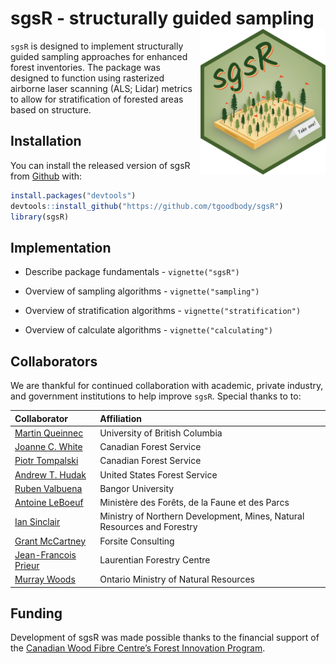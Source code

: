 
<!-- README.md is generated from README.Rmd. Please edit that file -->

# sgsR - structurally guided sampling <img src="man/figures/logo.png" align="right" width="200" height="233"/>

<!-- badges: start -->
<!-- badges: end -->

`sgsR` is designed to implement structurally guided sampling approaches
for enhanced forest inventories. The package was designed to function
using rasterized airborne laser scanning (ALS; Lidar) metrics to allow
for stratification of forested areas based on structure.

## Installation

You can install the released version of sgsR from
[Github](https://github.com/tgoodbody/sgsR) with:

``` r
install.packages("devtools")
devtools::install_github("https://github.com/tgoodbody/sgsR")
library(sgsR)
```

## Implementation

-   Describe package fundamentals - `vignette("sgsR")`

-   Overview of sampling algorithms - `vignette("sampling")`

-   Overview of stratification algorithms - `vignette("stratification")`

-   Overview of calculate algorithms - `vignette("calculating")`

## Collaborators

We are thankful for continued collaboration with academic, private
industry, and government institutions to help improve `sgsR`. Special
thanks to to:

| Collaborator                                                                              | Affiliation                                                             |
|:------------------------------------------------------------------------------------------|:------------------------------------------------------------------------|
| [Martin Queinnec](https://www.researchgate.net/profile/Martin-Queinnec)                   | University of British Columbia                                          |
| [Joanne C. White](https://scholar.google.ca/citations?user=bqjk4skAAAAJ&hl=en)            | Canadian Forest Service                                                 |
| [Piotr Tompalski](https://scholar.google.ca/citations?user=RtYdz0cAAAAJ&hl=en)            | Canadian Forest Service                                                 |
| [Andrew T. Hudak](https://scholar.google.ca/citations?hl=en&user=bdn7YVoAAAAJ)            | United States Forest Service                                            |
| [Ruben Valbuena](https://scholar.google.com/citations?user=Nx336TQAAAAJ&hl=en)            | Bangor University                                                       |
| [Antoine LeBoeuf](https://scholar.google.com/citations?user=wGsKOK8AAAAJ&hl=en)           | Ministère des Forêts, de la Faune et des Parcs                          |
| [Ian Sinclair](http://www.infogo.gov.on.ca/infogo/home.html#empProfile/332620/en)         | Ministry of Northern Development, Mines, Natural Resources and Forestry |
| [Grant McCartney](https://www.signalhire.com/profiles/grant-mccartney%27s-email/99719223) | Forsite Consulting                                                      |
| [Jean-Francois Prieur](https://scf.rncan.gc.ca/employees/read/jprieur)                    | Laurentian Forestry Centre                                              |
| [Murray Woods](https://www.researchgate.net/profile/Murray-Woods)                         | Ontario Ministry of Natural Resources                                   |

## Funding

Development of sgsR was made possible thanks to the financial support of
the [Canadian Wood Fibre Centre’s Forest Innovation
Program](https://www.nrcan.gc.ca/science-and-data/funding-partnerships/funding-opportunities/forest-sector-funding-programs/forest-innovation-program/13137).
